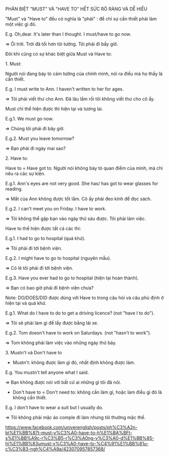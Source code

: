 PHÂN BIỆT "MUST" VÀ "HAVE TO" HẾT SỨC RÕ RÀNG VÀ DỄ HIỂU

"Must" và "Have to" đều có nghĩa là "phải" : để chỉ sự cần thiết phải làm một việc gì đó.

E.g. Oh,dear. It's later than I thought. I must/have to go now.

=> Ôi trời. Trời đã tối hơn tôi tưởng. Tôi phải đi bầy giờ.

Đôi khi cũng có sự khác biệt giữa Must và Have to:

1\. Must:

Người nói đang bày tỏ cảm tưởng của chính mình, nói ra điều mà họ thấy là cần thiết.

E.g. I must write to Ann. I haven't written to her for ages.

=> Tôi phải viết thư cho Ann. Đã lâu lắm rồi tôi không viết thư cho cô ấy.

Must chỉ thể hiện được thì hiện tại và tương lai.

E.g.1. We must go now.

=> Chúng tôi phải đi bây giờ.

E.g.2. Must you leave tomorrow?

=> Bạn phải đi ngày mai sao?

2\. Have to:

Have to = Have got to: Người nói không bày tỏ quan điểm của mình, mà chỉ nêu ra các sự kiện.

E.g.1. Ann's eyes are not very good. She has/ has got to wear glasses for reading.

=> Mắt của Ann không được tốt lắm. Cô ấy phải đeo kính để đọc sách.

E.g.2. I can't meet you on Friday. I have to work.

=> Tôi không thể gặp bạn vào ngày thứ sáu được. Tôi phải làm việc.

Have to thể hiện được tất cả các thì:

E.g.1. I had to go to hospital (quá khứ).

=> Tôi phải đi tới bệnh viện.

E.g.2. I might have to go to hospital (nguyên mẫu).

=> Có lẽ tôi phải đi tới bệnh viện.

E.g.3. Have you ever had to go to hospital (hiện tại hoàn thành).

=> Bạn có bao giờ phải đi bệnh viện chưa?

Note: DO/DOES/DID được dùng với Have to trong câu hỏi và câu phủ định ở hiện tại và quá khứ.

E.g.1. What do I have to do to get a driving licence? (not "have I to do").

=> Tôi sẽ phải làm gì để lấy được bằng lái xe.

E.g.2. Tom doesn't have to work on Saturdays. (not "hasn't to work").

=> Tom không phải làm việc vào những ngày thứ bảy.

3\. Mustn't và Don't have to

+ Mustn't: không được làm gì đó, nhất định không được làm.

E.g. You mustn't tell anyone what I said.

=> Bạn không được nói với bất cứ ai những gì tôi đã nói.

+ Don't have to = Don't need to: không cần làm gì, hoặc làm điều gì đó là không cần thiết.

E.g. I don't have to wear a suit but I usually do.

=> Tôi không phải mặc áo comple đi làm nhưng tôi thường mặc thế.


https://www.facebook.com/univerenglish/posts/ph%C3%A2n-bi%E1%BB%87t-must-v%C3%A0-have-to-h%E1%BA%BFt-s%E1%BB%A9c-r%C3%B5-r%C3%A0ng-v%C3%A0-d%E1%BB%85-hi%E1%BB%83umust-v%C3%A0-have-to-%C4%91%E1%BB%81u-c%C3%B3-ngh%C4%A9a/423070957857368/